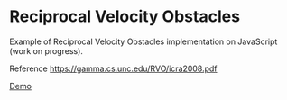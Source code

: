 # Reciprocal Velocity Obstacles

Example of Reciprocal Velocity Obstacles implementation on JavaScript (work on progress).

Reference https://gamma.cs.unc.edu/RVO/icra2008.pdf

[Demo](https://trufi.github.io/rvo/)
